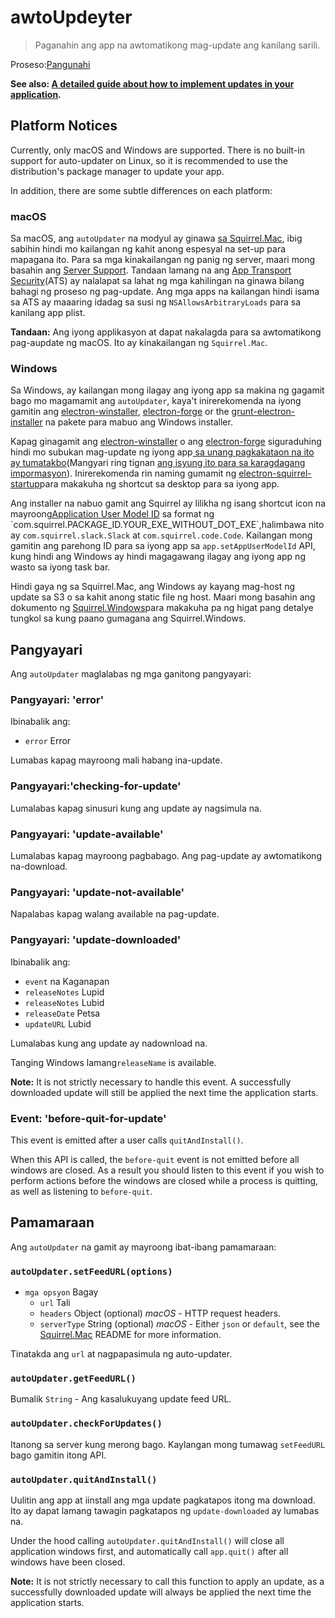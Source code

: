 # awtoUpdeyter

> Paganahin ang app na awtomatikong mag-update ang kanilang sarili.

Proseso:[Pangunahi](../glossary.md#main-process)

**See also: [A detailed guide about how to implement updates in your application](../tutorial/updates.md).**

## Platform Notices

Currently, only macOS and Windows are supported. There is no built-in support for auto-updater on Linux, so it is recommended to use the distribution's package manager to update your app.

In addition, there are some subtle differences on each platform:

### macOS

Sa macOS, ang `autoUpdater` na modyul ay ginawa [sa Squirrel.Mac](https://github.com/Squirrel/Squirrel.Mac), ibig sabihin hindi mo kailangan ng kahit anong espesyal na set-up para mapagana ito. Para sa mga kinakailangan ng panig ng server, maari mong basahin ang [Server Support](https://github.com/Squirrel/Squirrel.Mac#server-support). Tandaan lamang na ang [App Transport Security](https://developer.apple.com/library/content/documentation/General/Reference/InfoPlistKeyReference/Articles/CocoaKeys.html#//apple_ref/doc/uid/TP40009251-SW35)(ATS) ay nalalapat sa lahat ng mga kahilingan na ginawa bilang bahagi ng proseso ng pag-update. Ang mga apps na kailangan hindi isama sa ATS ay maaaring idadag sa susi ng `NSAllowsArbitraryLoads` para sa kanilang app plist.

**Tandaan:** Ang iyong applikasyon at dapat nakalagda para sa awtomatikong pag-aupdate ng macOS. Ito ay kinakailangan ng `Squirrel.Mac`.

### Windows

Sa Windows, ay kailangan mong ilagay ang iyong app sa makina ng gagamit bago mo magamamit ang `autoUpdater`, kaya't inirerekomenda na iyong gamitin ang [electron-winstaller](https://github.com/electron/windows-installer), [electron-forge](https://github.com/electron-userland/electron-forge) or the [grunt-electron-installer](https://github.com/electron/grunt-electron-installer) na pakete para mabuo ang Windows installer.

Kapag ginagamit ang [electron-winstaller](https://github.com/electron/windows-installer) o ang [electron-forge](https://github.com/electron-userland/electron-forge) siguraduhing hindi mo subukan mag-update ng iyong app[ sa unang pagkakataon na ito ay tumatakbo](https://github.com/electron/windows-installer#handling-squirrel-events)(Mangyari ring tignan [ang isyung ito para sa karagdagang impormasyon](https://github.com/electron/electron/issues/7155)). Inirerekomenda rin naming gumamit ng [electron-squirrel-startup](https://github.com/mongodb-js/electron-squirrel-startup)para makakuha ng shortcut sa desktop para sa iyong app.

Ang installer na nabuo gamit ang Squirrel ay lilikha ng isang shortcut icon na mayroong[Application User Model ID](https://msdn.microsoft.com/en-us/library/windows/desktop/dd378459(v=vs.85).aspx) sa format ng `com.squirrel.PACKAGE_ID.YOUR_EXE_WITHOUT_DOT_EXE`,halimbawa nito ay `com.squirrel.slack.Slack` at `com.squirrel.code.Code`. Kailangan mong gamitin ang parehong ID para sa iyong app sa `app.setAppUserModelId` API, kung hindi ang Windows ay hindi magagawang ilagay ang iyong app ng wasto sa iyong task bar.

Hindi gaya ng sa Squirrel.Mac, ang Windows ay kayang mag-host ng update sa S3 o sa kahit anong static file ng host. Maari mong basahin ang dokumento ng [Squirrel.Windows](https://github.com/Squirrel/Squirrel.Windows)para makakuha pa ng higat pang detalye tungkol sa kung paano gumagana ang Squirrel.Windows.

## Pangyayari

Ang `autoUpdater` maglalabas ng mga ganitong pangyayari:

### Pangyayari: 'error'

Ibinabalik ang:

* `error` Error

Lumabas kapag mayroong mali habang ina-update.

### Pangyayari:'checking-for-update'

Lumalabas kapag sinusuri kung ang update ay nagsimula na.

### Pangyayari: 'update-available'

Lumalabas kapag mayroong pagbabago. Ang pag-update ay awtomatikong na-download.

### Pangyayari: 'update-not-available'

Napalabas kapag walang available na pag-update.

### Pangyayari: 'update-downloaded'

Ibinabalik ang:

* `event` na Kaganapan
* `releaseNotes` Lupid
* `releaseNotes` Lubid
* `releaseDate` Petsa
* `updateURL` Lubid

Lumalabas kung ang update ay nadownload na.

Tanging Windows lamang`releaseName` is available.

**Note:** It is not strictly necessary to handle this event. A successfully downloaded update will still be applied the next time the application starts.

### Event: 'before-quit-for-update'

This event is emitted after a user calls `quitAndInstall()`.

When this API is called, the `before-quit` event is not emitted before all windows are closed. As a result you should listen to this event if you wish to perform actions before the windows are closed while a process is quitting, as well as listening to `before-quit`.

## Pamamaraan

Ang `autoUpdater` na gamit ay mayroong ibat-ibang pamamaraan:

### `autoUpdater.setFeedURL(options)`

* `mga opsyon` Bagay 
  * `url` Tali
  * `headers` Object (optional) *macOS* - HTTP request headers.
  * `serverType` String (optional) *macOS* - Either `json` or `default`, see the [Squirrel.Mac](https://github.com/Squirrel/Squirrel.Mac) README for more information.

Tinatakda ang `url` at nagpapasimula ng auto-updater.

### `autoUpdater.getFeedURL()`

Bumalik `String` - Ang kasalukuyang update feed URL.

### `autoUpdater.checkForUpdates()`

Itanong sa server kung merong bago. Kaylangan mong tumawag `setFeedURL` bago gamitin itong API.

### `autoUpdater.quitAndInstall()`

Uulitin ang app at iinstall ang mga update pagkatapos itong ma download. Ito ay dapat lamang tawagin pagkatapos ng `update-downloaded` ay lumabas na.

Under the hood calling `autoUpdater.quitAndInstall()` will close all application windows first, and automatically call `app.quit()` after all windows have been closed.

**Note:** It is not strictly necessary to call this function to apply an update, as a successfully downloaded update will always be applied the next time the application starts.